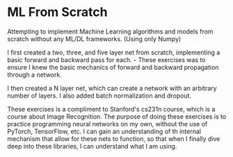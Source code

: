 # ML From Scratch
 Attempting to implement Machine Learning algorithms and models from scratch without any ML/DL frameworks. (Using only Numpy)

 I first created a two, three, and five layer net from scratch, implementing a basic forward and backward pass for each. 
    - These exercises was to ensure I knew the basic mechanics of forward and backward propagation through a network.

I then created a N layer net, which can create a network with an arbitrary number of layers. I also added batch normalization and dropout.

These exercises is a compliment to Stanford's cs231n course, which is a course about Image Recognition. The purpose of doing these exercises is to practice programming neural networks on my own, without the use of PyTorch, TensorFlow, etc. I can gain an understanding of th internal mechanism that allow for these nets to function, so that when I finally dive deep into these libraries, I can understand what I am using.



